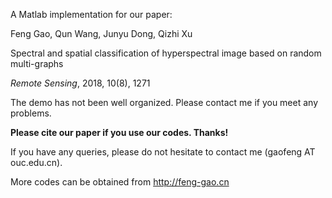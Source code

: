 A Matlab implementation for our paper:

Feng Gao, Qun Wang, Junyu Dong, Qizhi Xu

Spectral and spatial classification of hyperspectral image based on random multi-graphs

*Remote Sensing*, 2018, 10(8), 1271

The demo has not been well organized. Please contact me if you meet any problems.

**Please cite our paper if you use our codes. Thanks!**

If you have any queries, please do not hesitate to contact me (gaofeng AT ouc.edu.cn).

More codes can be obtained from http://feng-gao.cn
